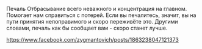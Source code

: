 Печаль 
Отбрасывание всего неважного и концентрация на главном. Помогает нам справиться с потерей.
Если вы печалитесь, значит, вы на пути принятия непоправимого и скоро переживёте это. Другими словами, печаль как бы сообщает вам - скоро станет лучше. 

https://www.facebook.com/zygmantovich/posts/1863238047121373
